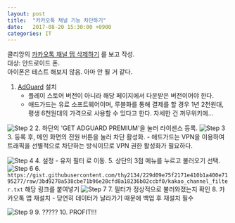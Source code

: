 ```yaml
---
layout: post
title:  "카카오톡 채널 기능 차단하기"
date:   2017-08-20 15:30:00 +0900
categories: IT
---
```


클리앙의 [카카오톡 채널 탭 삭제하기](https://www.clien.net/service/board/lecture/11099227) 를 보고 작성.  
대상: 안드로이드 폰.  
아이폰은 테스트 해보지 않음. 아마 안 될 거 같다.  

1. [AdGuard](https://adguard.com/en/welcome.html) 설치
    - 플레이 스토어 버전이 아니라 해당 페이지에서 다운받은 버전이어야 한다.
    - 애드가드는 유료 소프트웨어이며, 루블화를 통해 결제를 할 경우 1년 2천원대, 평생 6천원대의 가격으로 사용할 수 있다고 한다. 자세한 건 꺼무위키에...

![Step 2](https://thy2134.github.io/static/images/Screenshot_20170820-153524.png)
2. 하단의 'GET ADGUARD PREMIUM'을 눌러 라이센스 등록.
![Step 3](https://thy2134.github.io/static/images/Screenshot_20170820-153651.png)
3. 등록 후, 메인 화면의 전원 버튼을 눌러 차단 활성화. 
    - 애드가드는 VPN을 이용하여 트래픽을 선별적으로 차단하는 방식이므로 VPN 권한 활성화가 필요하다.

![Step 4](https://thy2134.github.io/static/images/Screenshot_20170820-153658.png)
4. 설정 - 유저 필터 로 이동.
5. 상단의 3점 메뉴를 누르고 불러오기 선택.
![Step 6](https://thy2134.github.io/static/images/Screenshot_20170820-153720.png)
6. `https://gist.githubusercontent.com/thy2134/229d09e75f2171e410b1a400e7195277/raw/3bd9278a538cbe71b96e28cfd8a18236b02ccbf0/kakao_channel_filter.txt`
해당 링크를 붙여넣기 
![Step 7](https://thy2134.github.io/static/images/Screenshot_20170820-153725.png)
7. 필터가 정상적으로 불러와졌는지 확인
8. 카카오톡 앱 재설치
    - 당연히 데이터가 날라가기 때문에 백업 후 재설치 필수

![Step 9](https://thy2134.github.io/static/images/Screenshot_20170820-153734.png)
9. ?????
10. PROFIT!!!  